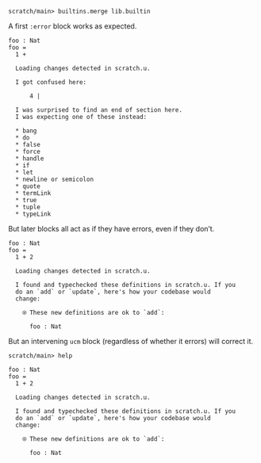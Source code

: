 ``` ucm :hide
scratch/main> builtins.merge lib.builtin
```

A first `:error` block works as expected.

``` unison :error
foo : Nat
foo =
  1 +
```

``` ucm :added-by-ucm
  Loading changes detected in scratch.u.

  I got confused here:

      4 | 

  I was surprised to find an end of section here.
  I was expecting one of these instead:

  * bang
  * do
  * false
  * force
  * handle
  * if
  * let
  * newline or semicolon
  * quote
  * termLink
  * true
  * tuple
  * typeLink
```

But later blocks all act as if they have errors, even if they don’t.

``` unison :bug
foo : Nat
foo =
  1 + 2
```

``` ucm :added-by-ucm
  Loading changes detected in scratch.u.

  I found and typechecked these definitions in scratch.u. If you
  do an `add` or `update`, here's how your codebase would
  change:

    ⍟ These new definitions are ok to `add`:
    
      foo : Nat
```

But an intervening `ucm` block (regardless of whether it errors) will correct it.

``` ucm :hide
scratch/main> help
```

``` unison
foo : Nat
foo =
  1 + 2
```

``` ucm :added-by-ucm
  Loading changes detected in scratch.u.

  I found and typechecked these definitions in scratch.u. If you
  do an `add` or `update`, here's how your codebase would
  change:

    ⍟ These new definitions are ok to `add`:
    
      foo : Nat
```
